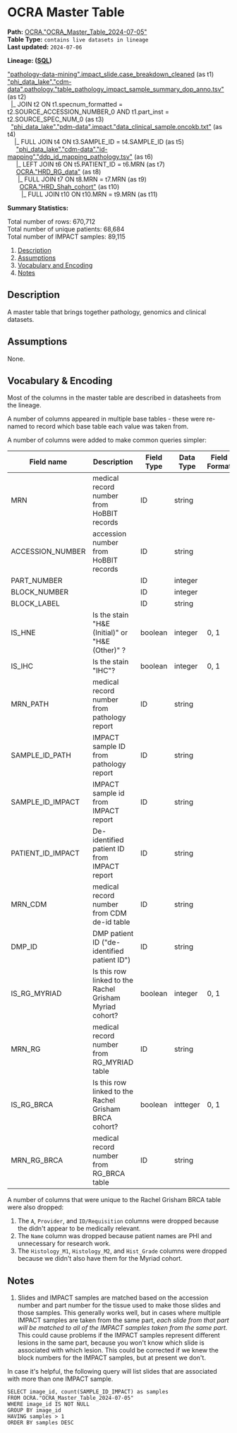 # OCRA Master Table

<b>Path:</b> [OCRA."OCRA_Master_Table_2024-07-05"](https://tlvidreamcord1:9047/new_query?context=%22OCRA%22&queryPath=%5B%22OCRA%22%2C%22OCRA_Master_Table_2024-07-05%22%5D) <br/>
<b>Table Type:</b> `contains live datasets in lineage` <br/>
<b>Last updated:</b> `2024-07-06` <br/>

<b>Lineage: ([SQL](sql/ocra_master_table.sql))</b> 

["pathology-data-mining".impact_slide.case_breakdown_cleaned](https://github.com/msk-mind/datasheets-for-datasets/blob/main/hobbit/hobbit-casebreakdown-cleaned.md) (as t1) <br/>
["phi_data_lake"."cdm-data".pathology."table_pathology_impact_sample_summary_dop_anno.tsv"](https://github.com/msk-mind/datasheets-for-datasets/blob/main/clinical-data-mining/pathology_reports.md) (as t2) <br/>
&nbsp; |_ JOIN t2 ON t1.specnum_formatted = t2.SOURCE_ACCESSION_NUMBER_0 AND t1.part_inst = t2.SOURCE_SPEC_NUM_0 (as t3) <br/>
&nbsp; ["phi_data_lake"."pdm-data".impact."data_clinical_sample.oncokb.txt"](https://github.com/msk-mind/datasheets-for-datasets/blob/main/impact/data_clinical_sample.oncokb.md) (as t4) <br/>
&nbsp;&nbsp;&nbsp; |_ FULL JOIN t4 ON t3.SAMPLE_ID = t4.SAMPLE_ID (as t5) <br/>
&nbsp;&nbsp;&nbsp;&nbsp; ["phi_data_lake"."cdm-data"."id-mapping"."ddp_id_mapping_pathology.tsv"](https://github.com/msk-mind/datasheets-for-datasets/blob/main/clinical-data-mining/ddp_id_mapping.md) (as t6) <br/>
&nbsp;&nbsp;&nbsp;&nbsp; |_ LEFT JOIN t6 ON t5.PATIENT_ID = t6.MRN (as t7) <br/>
&nbsp;&nbsp;&nbsp;&nbsp; [OCRA."HRD_RG_data"](https://github.com/msk-mind/datasheets-for-datasets/blob/main/pathology-data-mining/ocra/rachel_grisham_cohort.md) (as t8) <br/>
&nbsp;&nbsp;&nbsp;&nbsp;&nbsp; |_ FULL JOIN t7 ON t8.MRN = t7.MRN (as t9) <br/>
&nbsp;&nbsp;&nbsp;&nbsp;&nbsp;&nbsp; [OCRA."HRD_Shah_cohort"](https://github.com/msk-mind/datasheets-for-datasets/blob/main/pathology-data-mining/ocra/rachel_grisham_brca_cohort.md) (as t10) <br/>
&nbsp;&nbsp;&nbsp;&nbsp;&nbsp;&nbsp;&nbsp; |_ FULL JOIN t10 ON t10.MRN = t9.MRN (as t11) <br/>


<b>Summary Statistics:</b>

Total number of rows: 670,712 <br/>
Total number of unique patients: 68,684 <br/>
Total number of IMPACT samples: 89,115 <br/>


1. [Description](#description)
2. [Assumptions](#assumptions)
3. [Vocabulary and Encoding](#vocabulary)
3. [Notes](#notes)


## Description <a name="description"></a>

A master table that brings together pathology, genomics and clinical datasets.

## Assumptions <a name="assumptions"></a>

None. 

## Vocabulary & Encoding <a name="vocabulary"></a>

Most of the columns in the master table are described in datasheets from the lineage. 

A number of columns appeared in multiple base tables - these were re-named to record which
base table each value was taken from.

A number of columns were added to make common queries simpler:

| **Field name** | **Description** | **Field Type** | **Data Type** | **Field Format** |
|---|---|---|---|---|
| MRN | medical record number from HoBBIT records | ID | string | |
| ACCESSION_NUMBER | accession number from HoBBIT records |  ID | string | |
| PART_NUMBER | |  ID | integer  | |
| BLOCK_NUMBER | | ID | integer  | |
| BLOCK_LABEL | |  ID | string  | |
| IS_HNE | Is the stain "H&E (Initial)" or "H&E (Other)" ? | boolean | integer | 0, 1 |
| IS_IHC | Is the stain "IHC"? | boolean | integer | 0, 1 |
| MRN_PATH | medical record number from pathology report | ID | string | |
| SAMPLE_ID_PATH | IMPACT sample ID from pathology report | ID | string | |
| SAMPLE_ID_IMPACT  |IMPACT sample id from IMPACT report | ID | string | |
| PATIENT_ID_IMPACT  |De-identified patient ID from IMPACT report | ID | string | |
| MRN_CDM | medical record number from CDM de-id table | ID | string | |
| DMP_ID | DMP patient ID ("de-identified patient ID") | ID | string |
| IS_RG_MYRIAD | Is this row linked to the Rachel Grisham Myriad cohort? | boolean | integer | 0, 1 |
| MRN_RG | medical record number from RG_MYRIAD table| ID | string | |
| IS_RG_BRCA | Is this row linked to the Rachel Grisham BRCA cohort? | boolean | intteger | 0, 1 |
| MRN_RG_BRCA | medical record number from RG_BRCA table| ID | string | |

A number of columns that were unique to the Rachel Grisham BRCA table were also dropped:
1. The `A`, `Provider`, and `ID/Requisition` columns were dropped because the didn't appear to be medically relevant.
2. The `Name` column was dropped because patient names are PHI and unnecessary for research work.
3. The `Histology_M1`, `Histology_M2`, and `Hist_Grade` columns were dropped because we didn't also have them for the Myriad cohort.

## Notes <a name="notes"></a>

1. Slides and IMPACT samples are matched based on the accession number and part number for the tissue used to make those slides and those samples.  This generally works well, but in cases where multiple IMPACT samples are taken from the same part, *each slide from that part will be matched to all of the IMPACT samples taken from the same part.*  This could cause problems if the IMPACT samples represent different lesions in the same part, because you won't know which slide is associated with which lesion.  This could be corrected if we knew the block numbers for the IMPACT samples, but at present we don't.

In case it's helpful, the following query will list slides that are associated with more than one IMPACT sample.
```
SELECT image_id, count(SAMPLE_ID_IMPACT) as samples
FROM OCRA."OCRA_Master_Table_2024-07-05"
WHERE image_id IS NOT NULL 
GROUP BY image_id
HAVING samples > 1
ORDER BY samples DESC
```


